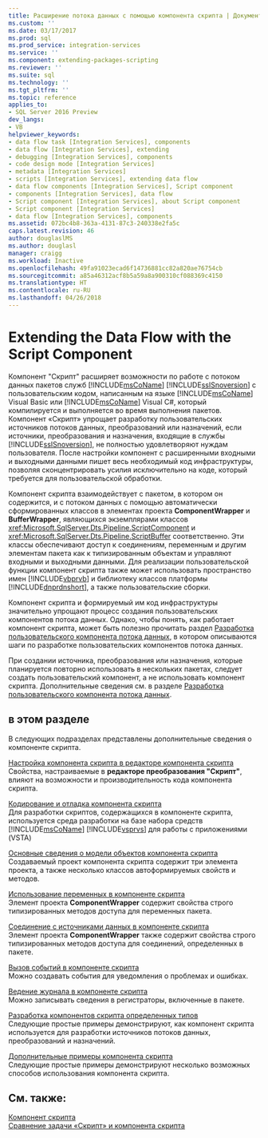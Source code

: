 ```yaml
---
title: Расширение потока данных с помощью компонента скрипта | Документы Майкрософт
ms.custom: ''
ms.date: 03/17/2017
ms.prod: sql
ms.prod_service: integration-services
ms.service: ''
ms.component: extending-packages-scripting
ms.reviewer: ''
ms.suite: sql
ms.technology: ''
ms.tgt_pltfrm: ''
ms.topic: reference
applies_to:
- SQL Server 2016 Preview
dev_langs:
- VB
helpviewer_keywords:
- data flow task [Integration Services], components
- data flow [Integration Services], extending
- debugging [Integration Services], components
- code design mode [Integration Services]
- metadata [Integration Services]
- scripts [Integration Services], extending data flow
- data flow components [Integration Services], Script component
- components [Integration Services], data flow
- Script component [Integration Services], about Script component
- Script component [Integration Services]
- data flow [Integration Services], components
ms.assetid: 072bc4b8-363a-4131-87c3-240338e2fa5c
caps.latest.revision: 46
author: douglaslMS
ms.author: douglasl
manager: craigg
ms.workload: Inactive
ms.openlocfilehash: 49fa91023ecad6f14736881cc82a820ae76754cb
ms.sourcegitcommit: a85a46312acf8b5a59a8a900310cf088369c4150
ms.translationtype: HT
ms.contentlocale: ru-RU
ms.lasthandoff: 04/26/2018
---
```

# <a name="extending-the-data-flow-with-the-script-component"></a>Extending the Data Flow with the Script Component
  Компонент "Скрипт" расширяет возможности по работе с потоком данных пакетов служб [!INCLUDE[msCoName](../../../includes/msconame-md.md)] [!INCLUDE[ssISnoversion](../../../includes/ssisnoversion-md.md)] с пользовательским кодом, написанным на языке [!INCLUDE[msCoName](../../../includes/msconame-md.md)] Visual Basic или [!INCLUDE[msCoName](../../../includes/msconame-md.md)] Visual C#, который компилируется и выполняется во время выполнения пакетов. Компонент «Скрипт» упрощает разработку пользовательских источников потоков данных, преобразований или назначений, если источники, преобразования и назначения, входящие в службы [!INCLUDE[ssISnoversion](../../../includes/ssisnoversion-md.md)], не полностью удовлетворяют нуждам пользователя. После настройки компонент с расширенными входными и выходными данными пишет весь необходимый код инфраструктуры, позволяя сконцентрировать усилия исключительно на коде, который требуется для пользовательской обработки.  
  
 Компонент скрипта взаимодействует с пакетом, в котором он содержится, и с потоком данных с помощью автоматически сформированных классов в элементах проекта **ComponentWrapper** и **BufferWrapper**, являющихся экземплярами классов <xref:Microsoft.SqlServer.Dts.Pipeline.ScriptComponent> и <xref:Microsoft.SqlServer.Dts.Pipeline.ScriptBuffer> соответственно. Эти классы обеспечивают доступ к соединениям, переменным и другим элементам пакета как к типизированным объектам и управляют входными и выходными данными. Для реализации пользовательской функции компонент скрипта также может использовать пространство имен [!INCLUDE[vbprvb](../../../includes/vbprvb-md.md)] и библиотеку классов платформы [!INCLUDE[dnprdnshort](../../../includes/dnprdnshort-md.md)], а также пользовательские сборки.  
  
 Компонент скрипта и формируемый им код инфраструктуры значительно упрощают процесс создания пользовательских компонентов потока данных. Однако, чтобы понять, как работает компонент скрипта, может быть полезно прочитать раздел [Разработка пользовательского компонента потока данных](../../../integration-services/extending-packages-custom-objects/data-flow/developing-a-custom-data-flow-component.md), в котором описываются шаги по разработке пользовательских компонентов потока данных.  
  
 При создании источника, преобразования или назначения, которые планируется повторно использовать в нескольких пакетах, следует создать пользовательский компонент, а не использовать компонент скрипта. Дополнительные сведения см. в разделе [Разработка пользовательского компонента потока данных](../../../integration-services/extending-packages-custom-objects/data-flow/developing-a-custom-data-flow-component.md).  
  
## <a name="in-this-section"></a>в этом разделе  
 В следующих подразделах представлены дополнительные сведения о компоненте скрипта.  
  
 [Настройка компонента скрипта в редакторе компонента скрипта](../../../integration-services/extending-packages-scripting/data-flow-script-component/configuring-the-script-component-in-the-script-component-editor.md)  
 Свойства, настраиваемые в **редакторе преобразования "Скрипт"**, влияют на возможности и производительность кода компонента скрипта.  
  
 [Кодирование и отладка компонента скрипта](../../../integration-services/extending-packages-scripting/data-flow-script-component/coding-and-debugging-the-script-component.md)  
 Для разработки скриптов, содержащихся в компоненте скрипта, используется среда разработки на базе набора средств [!INCLUDE[msCoName](../../../includes/msconame-md.md)] [!INCLUDE[vsprvs](../../../includes/vsprvs-md.md)] для работы с приложениями (VSTA)  
  
 [Основные сведения о модели объектов компонента скрипта](../../../integration-services/extending-packages-scripting/data-flow-script-component/understanding-the-script-component-object-model.md)  
 Создаваемый проект компонента скрипта содержит три элемента проекта, а также несколько классов автоформируемых свойств и методов.  
  
 [Использование переменных в компоненте скрипта](../../../integration-services/extending-packages-scripting/data-flow-script-component/using-variables-in-the-script-component.md)  
 Элемент проекта **ComponentWrapper** содержит свойства строго типизированных методов доступа для переменных пакета.  
  
 [Соединение с источниками данных в компоненте скрипта](../../../integration-services/extending-packages-scripting/data-flow-script-component/connecting-to-data-sources-in-the-script-component.md)  
 Элемент проекта **ComponentWrapper** также содержит свойства строго типизированных методов доступа для соединений, определенных в пакете.  
  
 [Вызов событий в компоненте скрипта](../../../integration-services/extending-packages-scripting/data-flow-script-component/raising-events-in-the-script-component.md)  
 Можно создавать события для уведомления о проблемах и ошибках.  
  
 [Ведение журнала в компоненте скрипта](../../../integration-services/extending-packages-scripting/data-flow-script-component/logging-in-the-script-component.md)  
 Можно записывать сведения в регистраторы, включенные в пакете.  
  
 [Разработка компонентов скрипта определенных типов](../../../integration-services/extending-packages-scripting-data-flow-script-component-types/developing-specific-types-of-script-components.md)  
 Следующие простые примеры демонстрируют, как компонент скрипта используется для разработки источников потоков данных, преобразований и назначений.  
  
 [Дополнительные примеры компонента скрипта](../../../integration-services/extending-packages-scripting-data-flow-script-component-examples/additional-script-component-examples.md)  
 Следующие простые примеры демонстрируют несколько возможных способов использования компонента скрипта.  
  
## <a name="see-also"></a>См. также:  
 [Компонент скрипта](../../../integration-services/data-flow/transformations/script-component.md)   
 [Сравнение задачи «Скрипт» и компонента скрипта](../../../integration-services/extending-packages-scripting/comparing-the-script-task-and-the-script-component.md)  
  
  
